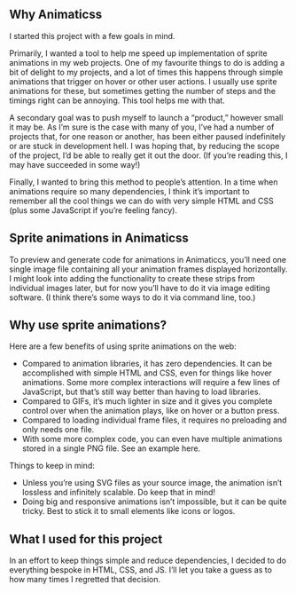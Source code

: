 ## Why Animaticss

I started this project with a few goals in mind.

Primarily, I wanted a tool to help me speed up implementation of sprite animations in my web projects. One of my favourite things to do is adding a bit of delight to my projects, and a lot of times this happens through simple animations that trigger on hover or other user actions. I usually use sprite animations for these, but sometimes getting the number of steps and the timings right can be annoying. This tool helps me with that.

A secondary goal was to push myself to launch a “product,” however small it may be. As I’m sure is the case with many of you, I’ve had a number of projects that, for one reason or another, has been either paused indefinitely or are stuck in development hell. I was hoping that, by reducing the scope of the project, I’d be able to really get it out the door. (If you’re reading this, I may have succeeded in some way!)

Finally, I wanted to bring this method to people’s attention. In a time when animations require so many dependencies, I think it’s important to remember all the cool things we can do with very simple HTML and CSS (plus some JavaScript if you’re feeling fancy).


## Sprite animations in Animaticss

To preview and generate code for animations in Animaticcs, you’ll need one single image file containing all your animation frames displayed horizontally. I might look into adding the functionality to create these strips from individual images later, but for now you’ll have to do it via image editing software. (I think there’s some ways to do it via command line, too.)


## Why use sprite animations?

Here are a few benefits of using sprite animations on the web:

- Compared to animation libraries, it has zero dependencies. It can be accomplished with simple HTML and CSS, even for things like hover animations. Some more complex interactions will require a few lines of JavaScript, but that’s still way better than having to load libraries.
- Compared to GIFs, it’s much lighter in size and it gives you complete control over when the animation plays, like on hover or a button press.
- Compared to loading individual frame files, it requires no preloading and only needs one file.
- With some more complex code, you can even have multiple animations stored in a single PNG file. See an example here.

Things to keep in mind:

- Unless you’re using SVG files as your source image, the animation isn’t lossless and infinitely scalable. Do keep that in mind!
- Doing big and responsive animations isn’t impossible, but it can be quite tricky. Best to stick it to small elements like icons or logos.


## What I used for this project

In an effort to keep things simple and reduce dependencies, I decided to do everything bespoke in HTML, CSS, and JS. I’ll let you take a guess as to how many times I regretted that decision.